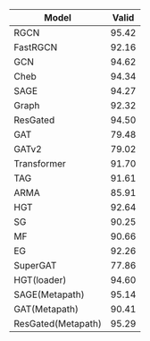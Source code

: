 | Model       | Valid |
|-------------|-------|
| RGCN        | 95.42 |
| FastRGCN    | 92.16 |
| GCN         | 94.62 |              
| Cheb        | 94.34 |              
| SAGE        | 94.27 |
| Graph       | 92.32 |
| ResGated    | 94.50 |
| GAT         | 79.48 |
| GATv2       | 79.02 |
| Transformer | 91.70 |
| TAG         | 91.61 |
| ARMA        | 85.91 |
| HGT         | 92.64 |
| SG          | 90.25 |
| MF          | 90.66 |
| EG          | 92.26 |
| SuperGAT    | 77.86 |
| HGT(loader) | 94.60 |
| SAGE(Metapath) | 95.14 |
| GAT(Metapath) | 90.41 |
| ResGated(Metapath) | 95.29 |